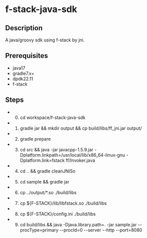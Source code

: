 # f-stack-java-sdk

## Description
A java/groovy sdk using f-stack by jni.

## Prerequisites
- java17
- gradle7.x+
- dpdk22.11
- f-stack

## Steps

- 0. cd workspace/f-stack-java-sdk
- 1. gradle jar && mkdir output && cp build/libs/ff_jni.jar output/
- 2. gradle prepare
- 3. cd src && java -jar javacpp-1.5.9.jar -Dplatform.linkpath=/usr/local/lib/x86_64-linux-gnu -Dplatform.link=fstack ff/Invoker.java
- 4. cd .. && gradle cleanJNISo
- 5. cd sample && gradle jar
- 6. cp ../output/*.so ./build/libs
- 7. cp ${F-STACK}/lib/libfstack.so ./build/libs
- 8. cp ${F-STACK}/config.ini ./build/libs
- 9. cd build/libs && java -Djava.library.path=. -jar sample.jar --procType=primary --procId=0 --server --http --port=8080
